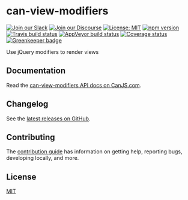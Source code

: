 # can-view-modifiers

[![Join our Slack](https://img.shields.io/badge/slack-join%20chat-611f69.svg)](https://www.bitovi.com/community/slack?utm_source=badge&utm_medium=badge&utm_campaign=pr-badge&utm_content=badge)
[![Join our Discourse](https://img.shields.io/discourse/https/forums.bitovi.com/posts.svg)](https://forums.bitovi.com/?utm_source=badge&utm_medium=badge&utm_campaign=pr-badge&utm_content=badge)
[![License: MIT](https://img.shields.io/badge/license-MIT-blue.svg)](https://github.com/canjs/can-view-modifiers/blob/master/LICENSE.md)
[![npm version](https://badge.fury.io/js/can-view-modifiers.svg)](https://www.npmjs.com/package/can-view-modifiers)
[![Travis build status](https://travis-ci.org/canjs/can-view-modifiers.svg?branch=master)](https://travis-ci.org/canjs/can-view-modifiers)
[![AppVeyor build status](https://ci.appveyor.com/api/projects/status/github/canjs/can-view-modifiers?branch=master&svg=true)](https://ci.appveyor.com/project/matthewp/can-view-modifiers)
[![Coverage status](https://coveralls.io/repos/github/canjs/can-view-modifiers/badge.svg?branch=master)](https://coveralls.io/github/canjs/can-view-modifiers?branch=master)
[![Greenkeeper badge](https://badges.greenkeeper.io/canjs/can-view-modifiers.svg)](https://greenkeeper.io/)

Use jQuery modifiers to render views

## Documentation

Read the [can-view-modifiers API docs on CanJS.com](https://canjs.com/doc/can-view-modifiers.html).

## Changelog

See the [latest releases on GitHub](https://github.com/canjs/can-view-modifiers/releases).

## Contributing

The [contribution guide](https://github.com/canjs/can-view-modifiers/blob/master/CONTRIBUTING.md) has information on getting help, reporting bugs, developing locally, and more.

## License

[MIT](https://github.com/canjs/can-view-modifiers/blob/master/LICENSE.md)
